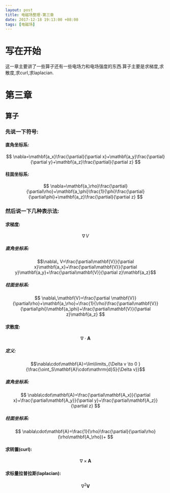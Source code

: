 ```yaml
---
layout: post
title: 电磁场整理-第三章
date: 2017-12-18 19:13:00 +08:00
tags: [电磁场]
---
```


# 写在开始
这一章主要讲了一些算子还有一些电场力和电场强度的东西.算子主要是求梯度,求散度,求curl,求laplacian.

# 第三章
## 算子
### 先说一下符号:

#### 直角坐标系:

$$
\nabla=\mathbf{a_x}\frac{\partial}{\partial x}+\mathbf{a_y}\frac{\partial}{\partial y}+\mathbf{a_z}\frac{\partial}{\partial z}
$$

#### 柱面坐标系:

$$
\nabla=\mathbf{a_\rho}\frac{\partial}{\partial\rho}+\mathbf{a_\phi}\frac{1}{\phi}\frac{\partial}{\partial\phi}+\mathbf{a_z}\frac{\partial}{\partial z}
$$

### 然后说一下几种表示法:

#### 求梯度:
$$\nabla\, V$$
##### 直角坐标系:
$$\nabla\, V=\frac{\partial\mathbf{V}}{\partial x}\mathbf{a_x}+\frac{\partial\mathbf{V}}{\partial y}\mathbf{a_y}+\frac{\partial\mathbf{V}}{\partial z}\mathbf{a_z}$$
##### 柱面坐标系:
$$
\nabla\,\mathbf{V}=\frac{\partial \mathbf{V}}{\partial\rho}+\mathbf{a_\rho}+\frac{1}{\rho}\frac{\partial\mathbf{V}}{\partial\phi}\mathbf{a_\phi}+\frac{\partial\mathbf{V}}{\partial z}\mathbf{a_z}
$$

#### 求散度:
$$\nabla\cdot\mathbf{A}$$

##### 定义:

$$\nabla\cdot\mathbf{A}=\lim\limits_{\Delta v \to 0 }{\frac{\oint_S\mathbf{A}\cdot\mathrm{d}S}{\Delta v}}$$

##### 直角坐标系:
$$
\nabla\cdot\mathbf{A}=\frac{\partial\mathbf{A_x}}{\partial x}+\frac{\partial\mathbf{A_y}}{\partial y}+\frac{\partial\mathbf{A_z}}{\partial z}
$$

##### 柱面坐标系:
$$
\nabla\cdot\mathbf{A}=\frac{1}{\rho}\frac{\partial}{\partial\rho}(\rho\mathbf{A_\rho})+
$$

#### 求转置(curl):
$$\nabla\times\mathbf{A}$$

#### 求标量拉普拉斯(laplacian):
$$\nabla^2\mathbf{V}$$
